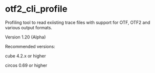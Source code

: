 # otf2_cli_profile
Profiling tool to read exiisting trace files with support for OTF, OTF2 and various output formats.

Version 1.20 (Alpha)

Recommended versions:

cube 4.2.x or higher

circos 0.69 or higher
